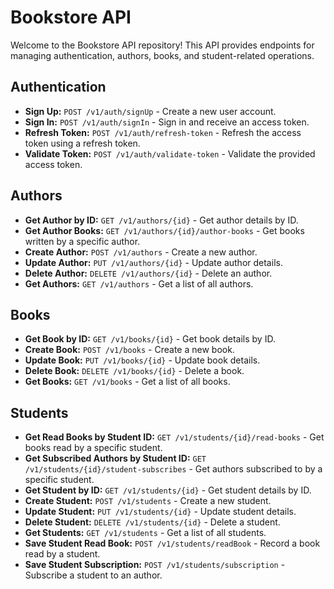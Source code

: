 # Bookstore API

Welcome to the Bookstore API repository! This API provides endpoints for managing authentication, authors, books, and student-related operations.

## Authentication
- **Sign Up:** `POST /v1/auth/signUp` - Create a new user account.
- **Sign In:** `POST /v1/auth/signIn` - Sign in and receive an access token.
- **Refresh Token:** `POST /v1/auth/refresh-token` - Refresh the access token using a refresh token.
- **Validate Token:** `POST /v1/auth/validate-token` - Validate the provided access token.

## Authors
- **Get Author by ID:** `GET /v1/authors/{id}` - Get author details by ID.
- **Get Author Books:** `GET /v1/authors/{id}/author-books` - Get books written by a specific author.
- **Create Author:** `POST /v1/authors` - Create a new author.
- **Update Author:** `PUT /v1/authors/{id}` - Update author details.
- **Delete Author:** `DELETE /v1/authors/{id}` - Delete an author.
- **Get Authors:** `GET /v1/authors` - Get a list of all authors.

## Books
- **Get Book by ID:** `GET /v1/books/{id}` - Get book details by ID.
- **Create Book:** `POST /v1/books` - Create a new book.
- **Update Book:** `PUT /v1/books/{id}` - Update book details.
- **Delete Book:** `DELETE /v1/books/{id}` - Delete a book.
- **Get Books:** `GET /v1/books` - Get a list of all books.

## Students
- **Get Read Books by Student ID:** `GET /v1/students/{id}/read-books` - Get books read by a specific student.
- **Get Subscribed Authors by Student ID:** `GET /v1/students/{id}/student-subscribes` - Get authors subscribed to by a specific student.
- **Get Student by ID:** `GET /v1/students/{id}` - Get student details by ID.
- **Create Student:** `POST /v1/students` - Create a new student.
- **Update Student:** `PUT /v1/students/{id}` - Update student details.
- **Delete Student:** `DELETE /v1/students/{id}` - Delete a student.
- **Get Students:** `GET /v1/students` - Get a list of all students.
- **Save Student Read Book:** `POST /v1/students/readBook` - Record a book read by a student.
- **Save Student Subscription:** `POST /v1/students/subscription` - Subscribe a student to an author.
